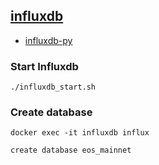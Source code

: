 
## [influxdb](https://docs.influxdata.com/influxdb)
- [influxdb-py](http://influxdb-python.readthedocs.io/en/latest/)

### Start Influxdb
```
./influxdb_start.sh
```

### Create database
```
docker exec -it influxdb influx
```
```
create database eos_mainnet
```
